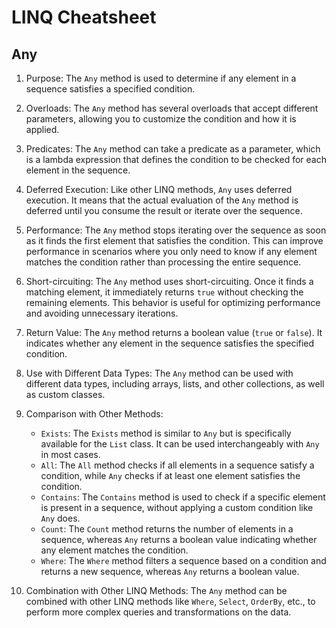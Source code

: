# LINQ Cheatsheet

## Any
1. Purpose: The `Any` method is used to determine if any element in a sequence satisfies a specified condition.

2. Overloads: The `Any` method has several overloads that accept different parameters, allowing you to customize the condition and how it is applied.

3. Predicates: The `Any` method can take a predicate as a parameter, which is a lambda expression that defines the condition to be checked for each element in the sequence.

4. Deferred Execution: Like other LINQ methods, `Any` uses deferred execution. It means that the actual evaluation of the `Any` method is deferred until you consume the result or iterate over the sequence.

5. Performance: The `Any` method stops iterating over the sequence as soon as it finds the first element that satisfies the condition. This can improve performance in scenarios where you only need to know if any element matches the condition rather than processing the entire sequence.

6. Short-circuiting: The `Any` method uses short-circuiting. Once it finds a matching element, it immediately returns `true` without checking the remaining elements. This behavior is useful for optimizing performance and avoiding unnecessary iterations.

7. Return Value: The `Any` method returns a boolean value (`true` or `false`). It indicates whether any element in the sequence satisfies the specified condition.

8. Use with Different Data Types: The `Any` method can be used with different data types, including arrays, lists, and other collections, as well as custom classes.

9. Comparison with Other Methods:
   - `Exists`: The `Exists` method is similar to `Any` but is specifically available for the `List` class. It can be used interchangeably with `Any` in most cases.
   - `All`: The `All` method checks if all elements in a sequence satisfy a condition, while `Any` checks if at least one element satisfies the condition.
   - `Contains`: The `Contains` method is used to check if a specific element is present in a sequence, without applying a custom condition like `Any` does.
   - `Count`: The `Count` method returns the number of elements in a sequence, whereas `Any` returns a boolean value indicating whether any element matches the condition.
   - `Where`: The `Where` method filters a sequence based on a condition and returns a new sequence, whereas `Any` returns a boolean value.

10. Combination with Other LINQ Methods: The `Any` method can be combined with other LINQ methods like `Where`, `Select`, `OrderBy`, etc., to perform more complex queries and transformations on the data.

